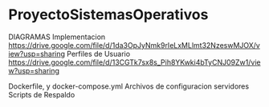# ProyectoSistemasOperativos
DIAGRAMAS 
Implementacion
https://drive.google.com/file/d/1da3OpJyNmk9rIeLxMLlmt32NzeswMJOX/view?usp=sharing
Perfiles de Usuario
https://drive.google.com/file/d/13CGTk7sx8s_Pih8YKwki4bTyCNJ09Zw1/view?usp=sharing

Dockerfile, y docker-compose.yml 
Archivos de configuracion servidores 
Scripts de Respaldo
